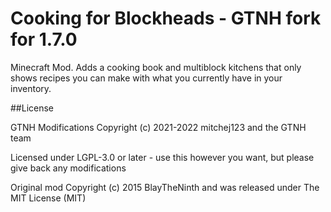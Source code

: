 Cooking for Blockheads - GTNH fork for 1.7.0
============================================

Minecraft Mod. Adds a cooking book and multiblock kitchens that only shows recipes you can make with what you currently have in your inventory.

##License

GTNH Modifications Copyright (c) 2021-2022 mitchej123 and the GTNH team

Licensed under LGPL-3.0 or later - use this however you want, but please give back any modifications

Original mod Copyright (c) 2015 BlayTheNinth and was released under The MIT License (MIT)
